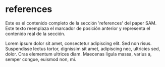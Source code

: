 # references

Este es el contenido completo de la sección 'references' del paper SAM. Este texto reemplaza el marcador de posición anterior y representa el contenido real de la sección.

Lorem ipsum dolor sit amet, consectetur adipiscing elit. Sed non risus. Suspendisse lectus tortor, dignissim sit amet, adipiscing nec, ultricies sed, dolor. Cras elementum ultrices diam. Maecenas ligula massa, varius a, semper congue, euismod non, mi.
